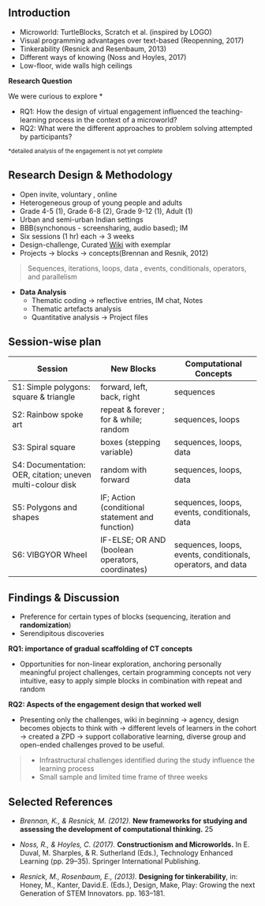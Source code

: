 <style>
.reveal section  {
font-size: 0.7em;

}
.reveal table {
  margin-left: auto;
  margin-right: auto; 
  font-size: 0.7em; 
}

.reveal section > section  {
font-size: 0.9em;

}

.reveal footer {
  padding: 25px;
  font-size: 0.5em;
}

.reveal td, th {
vertical-align: middle; 
text-align: center;

/*  border: 1px solid #999;*/
} 

/*
.reveal ul
{ 
  
  list-style-type:;
  color:;
}

.reveal a {
color: rgba(200,50,100,0.9);
text-decoration: none;
transition: color .15s ease; 
}

.reveal a:hover {
  color: #6ca0e8;
  text-shadow: none;
  border: none; 
}

.reveal blockquote {
  display: block;
  position: relative;
  width: 70%;
  margin: 20px auto;
  padding: 5px;
  font-style: italic;
  background: rgba(20, 255, 255, .1);
  box-shadow: 0px 0px 2px rgba(0, 0, 0, 0.2); 
  }
*/
</style>

<!-- .slide: data-background="./assets/turtleBlocks/img/hi-3.png" -->



## Introduction
<!-- .slide:   data-background="./assets/turtleBlocks/img/turtle-random.png" -->
<!-- .slide:  style="position: absolute; width: 60%; right: 0; box-shadow: 0 1px 4px rgba(0,0,0,0.5), 0 5px 25px rgba(0,0,0,0.2); background-color: rgba(0, 0, 0, 0.9); color: #fff; padding: 20px; font-size: 20px; text-align: left"-->
-  Microworld: TurtleBlocks, Scratch et al. (inspired by LOGO)
- Visual programming advantages over text-based (Reopenning, 2017) 
- Tinkerability (Resnick and Resenbaum, 2013) 
- Different ways of knowing (Noss and Hoyles, 2017) 
- Low-floor, wide walls high ceilings

**Research Question**  

We were curious to explore *
- RQ1: How the design of virtual engagement influenced the teaching-learning process in the context of a microworld?
- RQ2: What were the different approaches to problem solving attempted by participants?

<small>*detailed analysis of the engagement is not yet complete </small>


<!-- .slide: data-background="./assets/turtleBlocks/turtle-random.gif" -->



## Research Design & Methodology  
<!-- .slide:   data-background="./assets/turtleBlocks/img/project-1.png" -->
<!-- .slide:  style="position: absolute; width: 60%; right: 0; box-shadow: 0 1px 4px rgba(0,0,0,0.5), 0 5px 25px rgba(0,0,0,0.2); background-color: rgba(0, 0, 0, 0.9); color: #fff; padding: 20px; font-size: 20px; text-align: left"-->
- Open invite, voluntary , online
- Heterogeneous group of young people and adults 
- Grade 4-5 (1), Grade 6-8 (2), Grade 9-12 (1), Adult (1)
- Urban and semi-urban Indian settings
- BBB(synchonous - screensharing, audio based); IM
- Six sessions (1 hr) each ->  3 weeks
- Design-challenge, Curated [Wiki](https://metastudio.org/t/turtleart-challenges-wiki/4036) with exemplar
- Projects -> blocks -> concepts(Brennan and Resnik, 2012)
> Sequences, iterations, loops, data , events, conditionals, operators, and parallelism
- **Data Analysis**
  - Thematic coding -> reflective entries, IM chat, Notes
  - Thematic artefacts analysis
  - Quantitative analysis ->  Project files


## Session-wise plan
<!-- .slide: data-background-transition="none" data-background-image="./assets/turtle-spiral.gif" -->
<!-- .slide:  style="position: absolute; width: 40%; right: 0; box-shadow: 0 1px 4px rgba(0,0,0,0.5), 0 5px 25px rgba(0,0,0,0.2); background-color: rgba(0, 0, 0, 0.8); color: #fff; padding: 20px; font-size: 20px; text-align: left"-->
|Session|New Blocks|Computational Concepts|
|---|---|---|
|S1: Simple polygons: square & triangle<!-- .element: class="fragment" data-fragment-index="1"-->| forward, left, back, right<!-- .element: class="fragment" data-fragment-index="1"-->| sequences<!-- .element: class="fragment" data-fragment-index="1"-->|
|S2: Rainbow spoke art<!-- .element: class="fragment" data-fragment-index="2"-->| repeat & forever ; for & while; random <!-- .element: class="fragment" data-fragment-index="2"-->|sequences, loops<!-- .element: class="fragment" data-fragment-index="2"-->|
|S3: Spiral square <!-- .element: class="fragment" data-fragment-index="3"-->| boxes (stepping variable) <!-- .element: class="fragment" data-fragment-index="3"-->|sequences, loops, data<!-- .element: class="fragment" data-fragment-index="3"-->|
|S4: Documentation: OER, citation; uneven multi-colour disk<!-- .element: class="fragment" data-fragment-index="4"-->| random with forward<!-- .element: class="fragment" data-fragment-index="4"--> |sequences, loops, data<!-- .element: class="fragment" data-fragment-index="4"-->|
|S5: Polygons and shapes <!-- .element: class="fragment" data-fragment-index="5"-->| IF; Action (conditional statement and function) <!-- .element: class="fragment" data-fragment-index="5"-->|sequences, loops, events, conditionals, data<!-- .element: class="fragment" data-fragment-index="5"-->|
|S6: VIBGYOR Wheel<!-- .element: class="fragment" data-fragment-index="6"--> | IF-ELSE; OR AND (boolean operators, coordinates) <!-- .element: class="fragment" data-fragment-index="6"-->| sequences, loops, events, conditionals, operators, and data<!-- .element: class="fragment" data-fragment-index="6"-->|


<!-- .slide: data-background="./assets/turtleBlocks/turtle-wiki.gif" -->



## Findings & Discussion
<!-- .slide:   data-background="./assets/turtleBlocks/img/block-frequency-2.png" -->
<!-- .slide:  style="position: absolute; width: 60%; right: 0; box-shadow: 0 1px 4px rgba(0,0,0,0.5), 0 5px 25px rgba(0,0,0,0.2); background-color: rgba(0, 0, 0, 0.9); color: #fff; padding: 20px; font-size: 20px; text-align: left"-->
- Preference for certain types of blocks (sequencing, iteration and **randomization**)
- Serendipitous discoveries

**RQ1: importance of gradual scaffolding of CT concepts**  
- Opportunities for non-linear exploration,  anchoring personally meaningful project challenges, certain programming concepts not very intuitive, easy to apply simple blocks in combination with repeat and random

**RQ2: Aspects of the engagement design that worked well**  
- Presenting only the challenges, wiki in beginning -> agency, design becomes objects to think with -> different levels of learners in the cohort -> created a ZPD -> support collaborative learning, diverse group and open-ended challenges proved to be useful.

>- Infrastructural challenges identified during the study influence the learning process
> - Small sample and limited time frame of three weeks



## Selected References
<!-- .slide:   data-background="./assets/turtleBlocks/img/square-spiral-bg.png" -->
<!-- .slide:  style="position: absolute; width: 60%; right: 0; box-shadow: 0 1px 4px rgba(0,0,0,0.5), 0 5px 25px rgba(0,0,0,0.2); background-color: rgba(0, 0, 0, 0.9); color: #fff; padding: 20px; font-size: 20px; text-align: left"-->
- _Brennan, K., & Resnick, M. (2012)._ **New frameworks for studying and assessing the development of computational thinking.** 25

- _Noss, R., & Hoyles, C. (2017)._ **Constructionism and Microworlds.** In E. Duval, M. Sharples, & R. Sutherland (Eds.), Technology Enhanced Learning (pp. 29–35). Springer International Publishing.

- _Resnick, M., Rosenbaum, E., (2013)._ **Designing for tinkerability**, in: Honey, M., Kanter, David.E. (Eds.), Design, Make, Play: Growing the next Generation of STEM Innovators. pp. 163–181.



<!-- .slide:   data-background="./assets/turtleBlocks/img/project-portfolio.png" -->



<!-- .slide:   data-background="./assets/turtleBlocks/img/turtle-favArt.png" -->